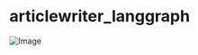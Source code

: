 # articlewriter_langgraph

![Image](https://github.com/user-attachments/assets/8ab54e55-584c-43e7-ac16-9dee88fedf4f)
